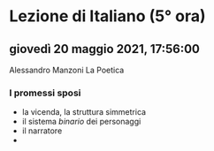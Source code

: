 # Lezione di Italiano (5° ora)

## giovedì 20 maggio 2021, 17:56:00

Alessandro Manzoni
La Poetica

### I promessi sposi
* la vicenda, la struttura simmetrica
* il sistema *binario* dei personaggi
* il narratore
* 



<!--stackedit_data:
eyJoaXN0b3J5IjpbLTU0NzU4MTc3OF19
-->